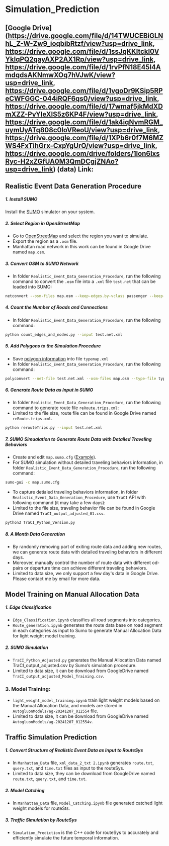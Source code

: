 # Simulation_Prediction

## [Google Drive](https://drive.google.com/file/d/14TWUCEBiGLNhL_Z-W-Zw9_ioqbibRtzf/view?usp=drive_link, https://drive.google.com/file/d/1ssJqKKltckI0VYklqPQ2qayAXP2AX1Rp/view?usp=drive_link, https://drive.google.com/file/d/1rvPfN18E45l4AmdqdsAKNmwXOq7hVJwK/view?usp=drive_link, https://drive.google.com/file/d/1vgoDr9KSip5RPeCWFGGC-044iRQF6qs0/view?usp=drive_link, https://drive.google.com/file/d/17wmaf5jkMdXDmXZZ-PvYleXIS5z6KP4F/view?usp=drive_link, https://drive.google.com/file/d/1ak4iqNvmRGM_uymUyATq808c0loVReoU/view?usp=drive_link, https://drive.google.com/file/d/1XPb6r0f7M6MZWS4FxTihGrx-CxpYgUrO/view?usp=drive_link, https://drive.google.com/drive/folders/1lon6IxsRyc-H2xZGfUA0M3QmDCgjZNAo?usp=drive_link) (data) Link: 

## Realistic Event Data Generation Procedure

##### 1. Install SUMO
Install the [SUMO](https://sumo.dlr.de/docs/Downloads.php) simulator on your system.

##### 2. Select Region in OpenStreetMap
- Go to [OpenStreetMap](https://www.openstreetmap.org/#map=5/38.01/-95.84) and select the region you want to simulate.
- Export the region as a `.osm` file.
- Manhattan road network in this work can be found in Google Drive named `map.osm`.

##### 3. Convert OSM to SUMO Network
- In folder `Realistic_Event_Data_Generation_Procedure`, run the following command to convert the `.osm` file into a `.xml` file `test.net` that can be loaded into SUMO:

```bash
netconvert --osm-files map.osm --keep-edges.by-vclass passenger --keep-edges.by-type highway.living_street,highway.motorway,highway.motorway_link,highway.primary,highway.primary_link,highway.residential,highway.secondary,highway.secondary_link,highway.tertiary,highway.tertiary_link,highway.trunk,highway.trunk_link,highway.unclassified -o test.net.xml --no-internal-links -t osmNetconvert.typ.xml --keep-edges.components 1
```

##### 4. Count the Number of Roads and Connections
- In folder `Realistic_Event_Data_Generation_Procedure`, run the following command:
  
```bash
python count_edges_and_nodes.py --input test.net.xml
```

##### 5. Add Polygons to the Simulation Procedure
- Save [polygon information](https://sumo.dlr.de/wiki/Networks/Import/OpenStreetMap) into file `typemap.xml`
- In folder `Realistic_Event_Data_Generation_Procedure`, run the following command:

```bash
polyconvert --net-file test.net.xml --osm-files map.osm --type-file typemap.xml -o map.poly.xml
```

##### 6. Generate Route Data as Input in SUMO
- In folder `Realistic_Event_Data_Generation_Procedure`, run the following command to generate route file `reRoute.trips.xml`:
- Limited to the file size, route file can be found in Google Drive named `reRoute.trips.xml`.

```bash
python rerouteTrips.py --input test.net.xml
```

##### 7. SUMO Simualation to Generate Route Data with Detailed Traveling Behaviors
- Create and edit `map.sumo.cfg` ([Example](https://github.com/eclipse/sumo/blob/main/tests/complex/tutorial/hello/data/hello.sumocfg)).
- For SUMO simulation without detailed traveling behaviors information, in folder `Realistic_Event_Data_Generation_Procedure`, run the following command:

```bash
sumo-gui -c map.sumo.cfg 
```

- To capture detialed traveling behaviors information, in folder `Realistic_Event_Data_Generation_Procedure`, use `TraCI` API with following command (it may take a few days):
- Limited to the file size, traveling behavior file can be found in Google Drive named `TraCI_output_adjusted_01.csv`.

```bash
python3 TraCI_Python_Version.py
```

##### 8. A Month Data Generation
- By randomly removing part of exiting route data and adding new routes, we can generate route data with detailed traveling behaviors in different days.
- Moreover, manually control the number of route data with different od-pairs or departure time can achieve different traveling behaviors.
- Limited to data size, we only support a few day's data in Google Drive. Please contact me by email for more data.

## Model Training on Manual Allocation Data

##### 1. Edge Classification
- `Edge_Classification.ipynb` classifies all road segments into categories.
- `Route_generation.ipynb` generates the route data base on road segment in each categories as input to Sumo to generate Manual Allocation Data for light weight model training.

##### 2. SUMO Simulation
- `TraCI_Python_Adjusted.py` generates the Manual Allocation Data named TraCI_output_adjusted.csv by Sumo’s simulation procedure.
- Limited to data size, it can be download from GoogleDrive named `TraCI_output_adjusted_Model_Training.csv`.

### 3. Model Training:
- `light_weight_model_training.ipynb` train light weight models based on the Manual Allocation Data, and models are stored in `AutogluonModels/ag-20241207_012554` file.
- Limited to data size, it can be download from GoogleDrive named `AutogluonModels/ag-20241207_012554v`.

## Traffic Simulation Prediction

##### 1. Convert Structure of Realistic Event Data as Input to RouteSys
- In `Manhattan_Data` file, `xml_data_2_txt 2.ipynb` generates `route.txt`, `query.txt`, and `time.txt` files as input to the routeSys.
- Limited to data size, they can be download from GoogleDrive named `route.txt`, `query.txt`, and `time.txt`.

##### 2. Model Catching
- In `Manhattan_Data` file, `Model_Catching.ipynb` file generated catched light weight models for routeSts.

##### 3. Traffic Simulation by RouteSys
- `Simulation_Prediction` is the C++ code for routeSys to accurately and efficiently simulate the future temporal information.
